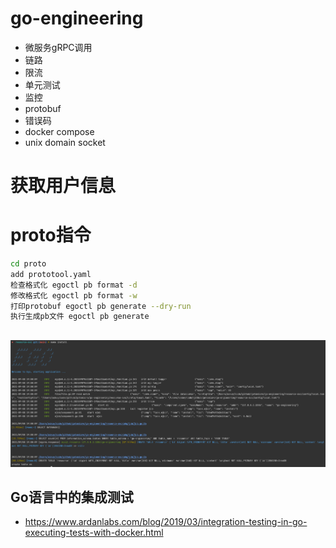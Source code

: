 # go-engineering
* 微服务gRPC调用
* 链路
* 限流
* 单元测试
* 监控
* protobuf
* 错误码  
* docker compose
* unix domain socket

# 获取用户信息

# proto指令
```bash
cd proto
add prototool.yaml
检查格式化 egoctl pb format -d
修改格式化 egoctl pb format -w
打印protobuf egoctl pb generate --dry-run
执行生成pb文件 egoctl pb generate
```

## 
![img.png](images/img.png)


## Go语言中的集成测试
* https://www.ardanlabs.com/blog/2019/03/integration-testing-in-go-executing-tests-with-docker.html